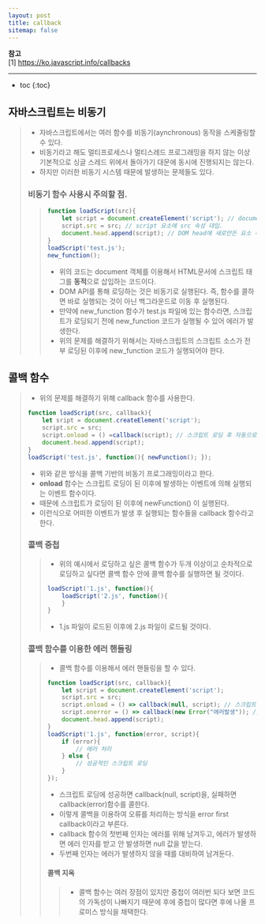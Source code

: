 ```yaml
---
layout: post
title: callback
sitemap: false
---
```


**참고**  
[1] <https://ko.javascript.info/callbacks>  
* * *  

* toc
{:toc}

## 자바스크립트는 비동기
> * 자바스크립트에서는 여러 함수를 비동기(aynchronous) 동작을 스케줄링할 수 있다.
> * 비동기라고 해도 멀티프로세스나 멀티스레드 프로그래밍을 하지 않는 이상 기본적으로 싱글 스레드 위에서 돌아가기 대문에 동시에 진행되지는 않는다.
> * 하지만 이러한 비동기 시스템 때문에 발생하는 문제들도 있다.
> 
> ### 비동기 함수 사용시 주의할 점.
> > ~~~js
> > function loadScript(src){
> >     let script = document.createElement('script'); // document DOM API를 이용해서 DOM 트리를 만듬, script 요소(태그)를 만듬.  
> >     script.src = src; // script 요소에 src 속성 대입.  
> >     document.head.append(script); // DOM head에 새로만든 요소 추가.  
> > }
> > loadScript('test.js');
> > new_function();
> > ~~~
> > * 위의 코드는 document 객체를 이용해서 HTML문서에 스크립트 태그를 **동적**으로 삽입하는 코드이다.
> > * DOM API를 통해 로딩하는 것은 비동기로 실행된다. 즉, 함수를 콜하면 바로 실행되는 것이 아닌 백그라운드로 이동 후 실행된다.
> > * 만약에 new_function 함수가 test.js 파일에 있는 함수라면, 스크립트가 로딩되기 전에 new_function 코드가 실행될 수 있어 에러가 발생한다.
> > * 위의 문제를 해결하기 위해서는 자바스크립트의 스크립트 소스가 전부 로딩된 이후에 new_function 코드가 실행되어야 한다.

## 콜백 함수
> * 위의 문제를 해결하기 위해 callback 함수를 사용한다.
> ~~~js
> function loadScript(src, callback){
>     let sript = document.createElement('script');
>     script.src = src;
>     script.onload = () =callback(script); // 스크립트 로딩 후 자동으로 실행된다.
>     document.head.append(script);
> }
> loadScript('test.js', function(){ newFunction(); });
> ~~~
> * 위와 같은 방식을 콜백 기반의 비동기 프로그래밍이라고 한다.
> * **onload** 함수는 스크립트 로딩이 된 이후에 발생하는 이벤트에 의해 실행되는 이벤트 함수이다.
> * 때문에 스크립트가 로딩이 된 이후에 newFunction() 이 실행된다.
> * 이런식으로 어떠한 이벤트가 발생 후 실행되는 함수들을 callback 함수라고 한다.
> 
> ### 콜백 중첩
> > * 위의 예시에서 로딩하고 싶은 콜백 함수가 두개 이상이고 순차적으로 로딩하고 싶다면 콜백 함수 안에 콜백 함수를 실행하면 될 것이다.
> > ~~~js
> > loadScript('1.js', function(){
> >     loadScript('2.js', function(){
> >     }
> > }
> > ~~~
> > * 1.js 파일이 로드된 이후에 2.js 파일이 로드될 것이다.
> 
> ### 콜백 함수를 이용한 에러 핸들링
> > * 콜백 함수를 이용해서 에러 핸들링을 할 수 있다.
> > ~~~js
> > function loadScript(src, callback){
> >     let script = document.createElement('script');
> >     script.src = src;
> >     script.onload = () => callback(null, script); // 스크립트가 정상적으로 로딩되면 발생하는 이벤트 함수
> >     script.onerror = () => callback(new Error("에러발생")); // 에러가 발생하면 발생하는 이벤트 함수
> >     document.head.append(script);
> > }
> > loadScript('1.js', function(error, script){
> >     if (error){
> >         // 에러 처리
> >     } else {
> >         // 성공적인 스크립트 로딩
> >     }
> > });
> > ~~~
> > * 스크립트 로딩에 성공하면 callback(null, script)을, 실패하면 callback(error)함수를 콜한다.
> > * 이렇게 콜백을 이용하여 오류를 처리하는 방식을 error first callback이라고 부른다.
> > * callback 함수의 첫번째 인자는 에러를 위해 남겨두고, 에러가 발생하면 에러 인자를 받고 안 발생하면 null 값을 받는다.
> > * 두번째 인자는 에러가 발생하지 않을 때를 대비하여 남겨둔다.  
> > #### 콜백 지옥
> > > * 콜백 함수는 여러 장점이 있지만 중첩이 여러번 되다 보면 코드의 가독성이 나빠지기 때문에 후에 중첩이 많다면 후에 나올 프로미스 방식을 채택한다.

